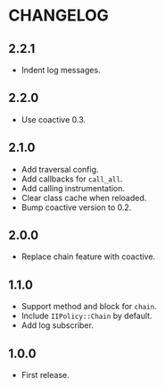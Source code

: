 # CHANGELOG

## 2.2.1

* Indent log messages.

## 2.2.0

* Use coactive 0.3.

## 2.1.0

* Add traversal config.
* Add callbacks for `call_all`.
* Add calling instrumentation.
* Clear class cache when reloaded.
* Bump coactive version to 0.2.

## 2.0.0

* Replace chain feature with coactive.

## 1.1.0

* Support method and block for `chain`.
* Include `IIPolicy::Chain` by default.
* Add log subscriber.

## 1.0.0

* First release.
